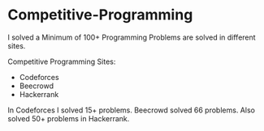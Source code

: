 # Competitive-Programming

I solved a Minimum of 100+ Programming Problems are solved in different sites.

Competitive Programming Sites:

   * Codeforces 
   * Beecrowd 
   * Hackerrank
 
In Codeforces I solved 15+ problems. Beecrowd solved 66 problems. Also solved 50+ problems in Hackerrank.
